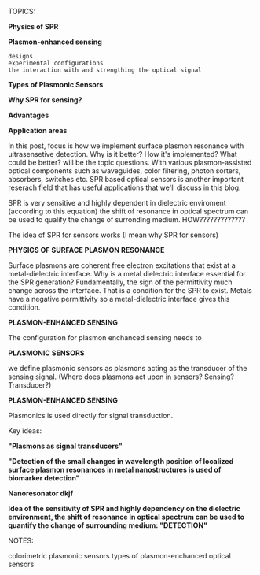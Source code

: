 

TOPICS:

__Physics of SPR__

__Plasmon-enhanced sensing__

	designs
	experimental configurations
	the interaction with and strengthing the optical signal

__Types of Plasmonic Sensors__

__Why SPR for sensing?__

__Advantages__

__Application areas__





In this post, focus is how we implement surface plasmon resonance with ultrasensetive detection. Why is it better? How it's implemented? What could be better? will be the topic questions. With various plasmon-assisted optical components such as waveguides, color filtering, photon sorters, absorbers, switches etc.
SPR based optical sensors is another important reserach field that has useful applications that we'll discuss in this blog.




SPR is very sensitive and highly dependent in dielectric enviroment (according to this equation) the shift of resonance in optical spectrum can be used to qualify the change of surronding medium. HOW?????????????






The idea of SPR for sensors works (I mean why SPR for sensors)





__PHYSICS OF SURFACE PLASMON RESONANCE__

Surface plasmons are coherent free electron excitations that exist at a metal-dielectric interface. Why is a metal dielectric interface essential for the SPR generation? Fundamentally, the sign of the permittivity much change across the interface. That is a condition for the SPR to exist. Metals have a negative permittivity so a metal-dielectric interface gives this condition. 












__PLASMON-ENHANCED SENSING__

The configuration for plasmon enchanced sensing needs to 



__PLASMONIC SENSORS__

we define plasmonic sensors as plasmons acting as the transducer of the sensing signal. (Where does plasmons act upon in sensors? Sensing? Transducer?)


__PLASMON-ENHANCED SENSING__

Plasmonics is used directly for signal transduction.


Key ideas:

__"Plasmons as signal transducers"__

__"Detection of the small changes in wavelength position of localized surface plasmon resonances in metal nanostructures is used of biomarker detection"__

__Nanoresonator dkjf__

__Idea of the sensitivity of SPR and highly dependency on the dielectric environment, the shift of resonance in optical spectrum can be used to quantify the change of surrounding medium: "DETECTION"__














NOTES:


colorimetric plasmonic sensors
types of plasmon-enchanced optical sensors

